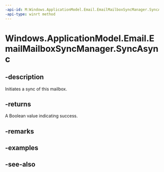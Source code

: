 ```yaml
---
-api-id: M:Windows.ApplicationModel.Email.EmailMailboxSyncManager.SyncAsync
-api-type: winrt method
---
```


<!-- Method syntax
public Windows.Foundation.IAsyncOperation<bool> SyncAsync()
-->

# Windows.ApplicationModel.Email.EmailMailboxSyncManager.SyncAsync

## -description
Initiates a sync of this mailbox.

## -returns
A Boolean value indicating success.

## -remarks

## -examples

## -see-also
